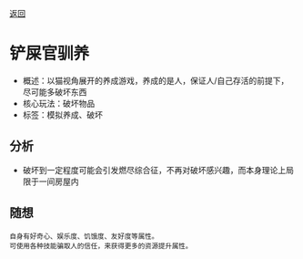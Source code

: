 [返回](README.md)

# 铲屎官驯养

- 概述：以猫视角展开的养成游戏，养成的是人，保证人/自己存活的前提下，尽可能多破坏东西
- 核心玩法：破坏物品		
- 标签：模拟养成、破坏

## 分析
- 破坏到一定程度可能会引发燃尽综合征，不再对破坏感兴趣，而本身理论上局限于一间房屋内

## 随想
```
自身有好奇心、娱乐度、饥饿度、友好度等属性。
可使用各种技能骗取人的信任，来获得更多的资源提升属性。
```
